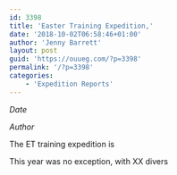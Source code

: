 ```yaml
---
id: 3398
title: 'Easter Training Expedition,'
date: '2018-10-02T06:58:46+01:00'
author: 'Jenny Barrett'
layout: post
guid: 'https://ouueg.com/?p=3398'
permalink: '/?p=3398'
categories:
    - 'Expedition Reports'
---
```


*Date*

*Author*

The ET training expedition is

This year was no exception, with XX divers